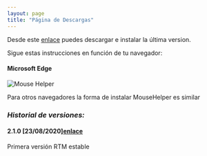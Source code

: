```yaml
---
layout: page
title: "Página de Descargas"
---
```



Desde este [enlace](https://github.com/clssystem/MouseHelperReleases/releases/latest/download/MouseHelper.exe) puedes descargar e instalar la última version.

Sigue estas instrucciones en función de tu navegador:


#### Microsoft Edge

<img class="img-fluid" alt="Mouse Helper" src="https://clssystem.github.io/MouseHelperWeb/assets/images/HowToInstallEdge.gif">

Para otros navegadores la forma de instalar MouseHelper es similar



### <b><i>Historial de versiones:</i></b>

#### 2.1.0 [23/08/2020][enlace](https://github.com/clssystem/MouseHelperReleases/releases/download/v2.1.0/MouseHelper.exe)
   
Primera versión RTM estable
